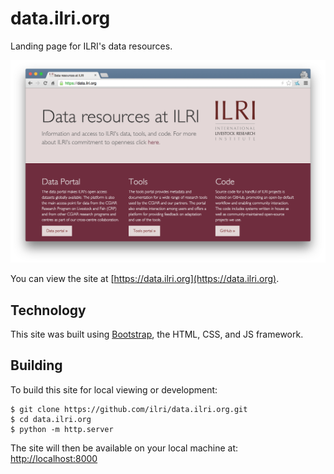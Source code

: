 # data.ilri.org
Landing page for ILRI's data resources.

![data.ilri.org screenshot](/screenshot@2x.png?raw=true "data.ilri.org screenshot")

You can view the site at [https://data.ilri.org](https://data.ilri.org).

## Technology
This site was built using [Bootstrap](http://getbootstrap.com/), the HTML, CSS, and JS framework.

## Building
To build this site for local viewing or development:

    $ git clone https://github.com/ilri/data.ilri.org.git
    $ cd data.ilri.org
    $ python -m http.server

The site will then be available on your local machine at: [http://localhost:8000](http://localhost:8000)
